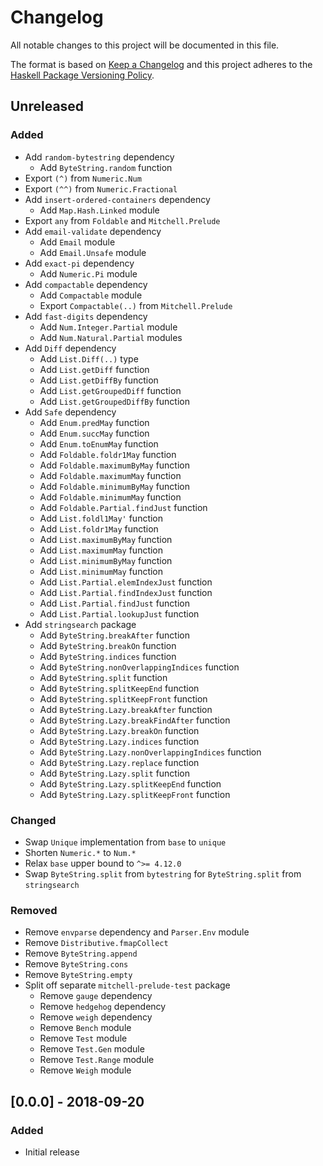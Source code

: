 # Changelog

All notable changes to this project will be documented in this file.

The format is based on [Keep a Changelog](http://keepachangelog.com/)
and this project adheres to the [Haskell Package Versioning Policy](https://pvp.haskell.org/).

## Unreleased

### Added
- Add `random-bytestring` dependency
  - Add `ByteString.random` function
- Export `(^)` from `Numeric.Num`
- Export `(^^)` from `Numeric.Fractional`
- Add `insert-ordered-containers` dependency
  - Add `Map.Hash.Linked` module
- Export `any` from `Foldable` and `Mitchell.Prelude`
- Add `email-validate` dependency
  - Add `Email` module
  - Add `Email.Unsafe` module
- Add `exact-pi` dependency
  - Add `Numeric.Pi` module
- Add `compactable` dependency
  - Add `Compactable` module
  - Export `Compactable(..)` from `Mitchell.Prelude`
- Add `fast-digits` dependency
  - Add `Num.Integer.Partial` module
  - Add `Num.Natural.Partial` modules
- Add `Diff` dependency
  - Add `List.Diff(..)` type
  - Add `List.getDiff` function
  - Add `List.getDiffBy` function
  - Add `List.getGroupedDiff` function
  - Add `List.getGroupedDiffBy` function
- Add `Safe` dependency
  - Add `Enum.predMay` function
  - Add `Enum.succMay` function
  - Add `Enum.toEnumMay` function
  - Add `Foldable.foldr1May` function
  - Add `Foldable.maximumByMay` function
  - Add `Foldable.maximumMay` function
  - Add `Foldable.minimumByMay` function
  - Add `Foldable.minimumMay` function
  - Add `Foldable.Partial.findJust` function
  - Add `List.foldl1May'` function
  - Add `List.foldr1May` function
  - Add `List.maximumByMay` function
  - Add `List.maximumMay` function
  - Add `List.minimumByMay` function
  - Add `List.minimumMay` function
  - Add `List.Partial.elemIndexJust` function
  - Add `List.Partial.findIndexJust` function
  - Add `List.Partial.findJust` function
  - Add `List.Partial.lookupJust` function
- Add `stringsearch` package
  - Add `ByteString.breakAfter` function
  - Add `ByteString.breakOn` function
  - Add `ByteString.indices` function
  - Add `ByteString.nonOverlappingIndices` function
  - Add `ByteString.split` function
  - Add `ByteString.splitKeepEnd` function
  - Add `ByteString.splitKeepFront` function
  - Add `ByteString.Lazy.breakAfter` function
  - Add `ByteString.Lazy.breakFindAfter` function
  - Add `ByteString.Lazy.breakOn` function
  - Add `ByteString.Lazy.indices` function
  - Add `ByteString.Lazy.nonOverlappingIndices` function
  - Add `ByteString.Lazy.replace` function
  - Add `ByteString.Lazy.split` function
  - Add `ByteString.Lazy.splitKeepEnd` function
  - Add `ByteString.Lazy.splitKeepFront` function

### Changed
- Swap `Unique` implementation from `base` to `unique`
- Shorten `Numeric.*` to `Num.*`
- Relax `base` upper bound to `^>= 4.12.0`
- Swap `ByteString.split` from `bytestring` for `ByteString.split` from `stringsearch`

### Removed
- Remove `envparse` dependency and `Parser.Env` module
- Remove `Distributive.fmapCollect`
- Remove `ByteString.append`
- Remove `ByteString.cons`
- Remove `ByteString.empty`
- Split off separate `mitchell-prelude-test` package
  - Remove `gauge` dependency
  - Remove `hedgehog` dependency
  - Remove `weigh` dependency
  - Remove `Bench` module
  - Remove `Test` module
  - Remove `Test.Gen` module
  - Remove `Test.Range` module
  - Remove `Weigh` module

## [0.0.0] - 2018-09-20

### Added
- Initial release
